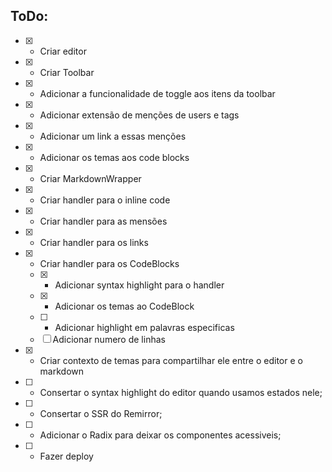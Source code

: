## ToDo:
- [x] - Criar editor
- [x] - Criar Toolbar
- [x] - Adicionar a funcionalidade de toggle aos itens da toolbar
- [x] - Adicionar extensão de menções de users e tags
- [x] - Adicionar um link a essas menções
- [x] - Adicionar os temas aos code blocks
- [x] - Criar MarkdownWrapper
- [x] - Criar handler para o inline code
- [x] - Criar handler para as mensões
- [x] - Criar handler para os links
- [x] - Criar handler para os CodeBlocks
  - [x] - Adicionar syntax highlight para o handler
  - [x] - Adicionar os temas ao CodeBlock
  - [ ] - Adicionar highlight em palavras especificas
  - [ ] Adicionar numero de linhas
- [x] - Criar contexto de temas para compartilhar ele entre o editor e o markdown
- [ ] - Consertar o syntax highlight do editor quando usamos estados nele;
- [ ] - Consertar o SSR do Remirror;
- [ ] - Adicionar o Radix para deixar os componentes acessiveis;
- [ ] - Fazer deploy
